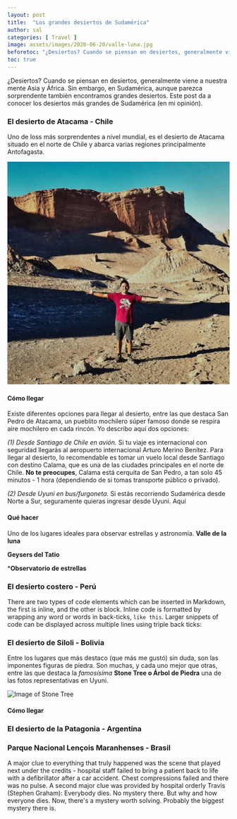 ```yaml
---
layout: post
title:  "Los grandes desiertos de Sudamérica"
author: sal
categories: [ Travel ]
image: assets/images/2020-06-20/valle-luna.jpg
beforetoc: "¿Desiertos? Cuando se piensan en desiertos, generalmente viene a nuestra mente Asia y África. Sin embargo, en Sudamérica, aunque parezca sorprendente también encontramos grandes desiertos."
toc: true
---
```


¿Desiertos? Cuando se piensan en desiertos, generalmente viene a nuestra mente Asia y África. Sin embargo, en Sudamérica, aunque parezca sorprendente también encontramos grandes desiertos. Este post da a conocer los desiertos más grandes de Sudamérica (en mi opinión).


### El desierto de Atacama - Chile

Uno de loss más sorprendentes a nivel mundial, es el desierto de Atacama situado en el norte de Chile y abarca varias regiones principalmente Antofagasta. 

![Valle de la luna](/assets/images/2020-06-20/valle-luna.jpg)

#### Cómo llegar

Existe diferentes opciones para llegar al desierto, entre las que destaca San Pedro de Atacama, un pueblito mochilero súper famoso donde se respira aire mochilero en cada rincón. Yo describo aquí dos opciones: 

_(1) Desde Santiago de Chile en avión._ Si tu viaje es internacional con seguridad llegarás al aeropuerto internacional Arturo Merino Benítez. Para llegar al desierto, lo recomendable es tomar un vuelo local desde Santiago con destino Calama, que es una de las ciudades principales en el norte de Chile. **No te preocupes**, Calama está cerquita de San Pedro, a tan solo 45 minutos - 1 hora (dependiendo de si tomas transporte público o privado).

_(2) Desde Uyuni en bus/furgoneta._ Si estás recorriendo Sudamérica desde Norte a Sur, seguramente quieras ingresar desde Uyuni. Aquí 


#### Qué hacer

Uno de los lugares ideales para observar estrellas y astronomía. **Valle de la luna**

**Geysers del Tatio**

***Observatorio de estrellas**


### El desierto costero - Perú

There are two types of code elements which can be inserted in Markdown, the first is inline, and the other is block. Inline code is formatted by wrapping any word or words in back-ticks, `like this`. Larger snippets of code can be displayed across multiple lines using triple back ticks:



### El desierto de Siloli - Bolivia

Entre los lugares que más destaco (que más me gustó) sin duda, son las imponentes figuras de piedra. Son muchas, y cada uno mejor que otras, entre las que destaca la _famosísima_ **Stone Tree o Árbol de Piedra** una de las fotos representativas en Uyuni.

![Image of Stone Tree](/assets/images/2020-06-19/stone-tree.jpg)

#### Cómo llegar



### El desierto de la Patagonia - Argentina



### Parque Nacional Lençois Maranhenses - Brasil

A major clue to everything that truly happened was the scene that played next under the credits - hospital staff failed to bring a patient back to life with a defibrillator after a car accident. Chest compressions failed and there was no pulse. A second major clue was provided by hospital orderly Travis (Stephen Graham): Everybody dies. No mystery there. But why and how everyone dies. Now, there's a mystery worth solving. Probably the biggest mystery there is.